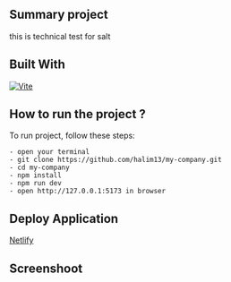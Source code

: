 ## Summary project
this is technical test for salt

## Built With
[![Vite](https://img.shields.io/badge/ViteJS-4.3.9-blue.svg?style=rounded-square)](https://vitejs.dev/)

## How to run the project ?
To run project, follow these steps:
```
- open your terminal
- git clone https://github.com/halim13/my-company.git
- cd my-company
- npm install
- npm run dev
- open http://127.0.0.1:5173 in browser
```

## Deploy Application
[Netlify](https://my-company-salt.netlify.app/)

## Screenshoot
